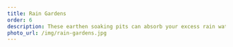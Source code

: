 ```yaml
---
title: Rain Gardens
order: 6
description: These earthen soaking pits can absorb your excess rain water into the water table naturally, preventing erosion and providing a unique habitat.
photo_url: /img/rain-gardens.jpg
---
```


